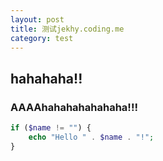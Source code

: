 ```yaml
---
layout: post
title: 测试jekhy.coding.me
category: test
---
```


## hahahaha!!
### AAAAhahahahahahaha!!!

```php
if ($name != "") {
    echo "Hello " . $name . "!";
}
```